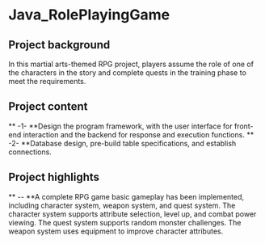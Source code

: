 # Java_RolePlayingGame
## Project background
In this martial arts-themed RPG project, players assume the role of one of the characters in the story and complete quests in the training phase to meet the requirements.

## Project content
** -1- **Design the program framework, with the user interface for front-end interaction and the backend for response and execution functions.
** -2- **Database design, pre-build table specifications, and establish connections.

## Project highlights
** -- **A complete RPG game basic gameplay has been implemented, including character system, weapon system, and quest system. The character system supports attribute selection, level up, and combat power viewing. The quest system supports random monster challenges. The weapon system uses equipment to improve character attributes.

